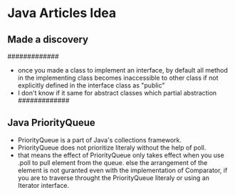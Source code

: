 # Java Articles Idea

## Made a discovery

#############
- once you made a class to implement an interface,
by default all method in the implementing class
becomes inaccessible to other class if not
explicitly defined in the interface class
as "public"
- I don't know if it same for abstract 
classes which partial abstraction\
#############

## Java PriorityQueue
- PriorityQueue is a part of Java's collections framework.
- PriorityQueue does not prioritize literaly without the help of poll.
- that means the effect of PriorityQueue only takes effect when you use .poll to pull element from the queue. else the arrangement of the element is not guranted even with the implementation of Comparator, if you are to traverse throught the PriorityQueue literaly or using an Iterator interface. 
